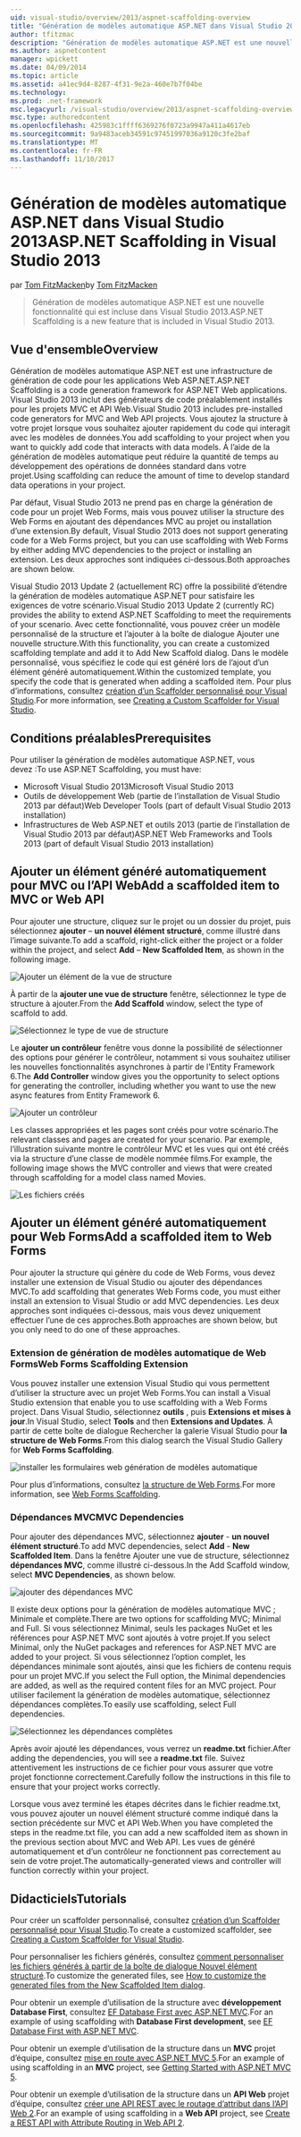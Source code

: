 ```yaml
---
uid: visual-studio/overview/2013/aspnet-scaffolding-overview
title: "Génération de modèles automatique ASP.NET dans Visual Studio 2013 | Documents Microsoft"
author: tfitzmac
description: "Génération de modèles automatique ASP.NET est une nouvelle fonctionnalité qui est incluse dans Visual Studio 2013."
ms.author: aspnetcontent
manager: wpickett
ms.date: 04/09/2014
ms.topic: article
ms.assetid: a41ec9d4-8287-4f31-9e2a-460e7b7f04be
ms.technology: 
ms.prod: .net-framework
msc.legacyurl: /visual-studio/overview/2013/aspnet-scaffolding-overview
msc.type: authoredcontent
ms.openlocfilehash: 425983c1ffff6369276f0723a9947a411a4617eb
ms.sourcegitcommit: 9a9483aceb34591c97451997036a9120c3fe2baf
ms.translationtype: MT
ms.contentlocale: fr-FR
ms.lasthandoff: 11/10/2017
---
```

<a name="aspnet-scaffolding-in-visual-studio-2013"></a><span data-ttu-id="70f41-103">Génération de modèles automatique ASP.NET dans Visual Studio 2013</span><span class="sxs-lookup"><span data-stu-id="70f41-103">ASP.NET Scaffolding in Visual Studio 2013</span></span>
====================
<span data-ttu-id="70f41-104">par [Tom FitzMacken](https://github.com/tfitzmac)</span><span class="sxs-lookup"><span data-stu-id="70f41-104">by [Tom FitzMacken](https://github.com/tfitzmac)</span></span>

> <span data-ttu-id="70f41-105">Génération de modèles automatique ASP.NET est une nouvelle fonctionnalité qui est incluse dans Visual Studio 2013.</span><span class="sxs-lookup"><span data-stu-id="70f41-105">ASP.NET Scaffolding is a new feature that is included in Visual Studio 2013.</span></span>


## <a name="overview"></a><span data-ttu-id="70f41-106">Vue d'ensemble</span><span class="sxs-lookup"><span data-stu-id="70f41-106">Overview</span></span>

<span data-ttu-id="70f41-107">Génération de modèles automatique ASP.NET est une infrastructure de génération de code pour les applications Web ASP.NET.</span><span class="sxs-lookup"><span data-stu-id="70f41-107">ASP.NET Scaffolding is a code generation framework for ASP.NET Web applications.</span></span> <span data-ttu-id="70f41-108">Visual Studio 2013 inclut des générateurs de code préalablement installés pour les projets MVC et API Web.</span><span class="sxs-lookup"><span data-stu-id="70f41-108">Visual Studio 2013 includes pre-installed code generators for MVC and Web API projects.</span></span> <span data-ttu-id="70f41-109">Vous ajoutez la structure à votre projet lorsque vous souhaitez ajouter rapidement du code qui interagit avec les modèles de données.</span><span class="sxs-lookup"><span data-stu-id="70f41-109">You add scaffolding to your project when you want to quickly add code that interacts with data models.</span></span> <span data-ttu-id="70f41-110">À l’aide de la génération de modèles automatique peut réduire la quantité de temps au développement des opérations de données standard dans votre projet.</span><span class="sxs-lookup"><span data-stu-id="70f41-110">Using scaffolding can reduce the amount of time to develop standard data operations in your project.</span></span>

<span data-ttu-id="70f41-111">Par défaut, Visual Studio 2013 ne prend pas en charge la génération de code pour un projet Web Forms, mais vous pouvez utiliser la structure des Web Forms en ajoutant des dépendances MVC au projet ou installation d’une extension.</span><span class="sxs-lookup"><span data-stu-id="70f41-111">By default, Visual Studio 2013 does not support generating code for a Web Forms project, but you can use scaffolding with Web Forms by either adding MVC dependencies to the project or installing an extension.</span></span> <span data-ttu-id="70f41-112">Les deux approches sont indiquées ci-dessous.</span><span class="sxs-lookup"><span data-stu-id="70f41-112">Both approaches are shown below.</span></span>

<span data-ttu-id="70f41-113">Visual Studio 2013 Update 2 (actuellement RC) offre la possibilité d’étendre la génération de modèles automatique ASP.NET pour satisfaire les exigences de votre scénario.</span><span class="sxs-lookup"><span data-stu-id="70f41-113">Visual Studio 2013 Update 2 (currently RC) provides the ability to extend ASP.NET Scaffolding to meet the requirements of your scenario.</span></span> <span data-ttu-id="70f41-114">Avec cette fonctionnalité, vous pouvez créer un modèle personnalisé de la structure et l’ajouter à la boîte de dialogue Ajouter une nouvelle structure.</span><span class="sxs-lookup"><span data-stu-id="70f41-114">With this functionality, you can create a customized scaffolding template and add it to Add New Scaffold dialog.</span></span> <span data-ttu-id="70f41-115">Dans le modèle personnalisé, vous spécifiez le code qui est généré lors de l’ajout d’un élément généré automatiquement.</span><span class="sxs-lookup"><span data-stu-id="70f41-115">Within the customized template, you specify the code that is generated when adding a scaffolded item.</span></span> <span data-ttu-id="70f41-116">Pour plus d’informations, consultez [création d’un Scaffolder personnalisé pour Visual Studio](https://go.microsoft.com/fwlink/p/?LinkId=395029).</span><span class="sxs-lookup"><span data-stu-id="70f41-116">For more information, see [Creating a Custom Scaffolder for Visual Studio](https://go.microsoft.com/fwlink/p/?LinkId=395029).</span></span>

## <a name="prerequisites"></a><span data-ttu-id="70f41-117">Conditions préalables</span><span class="sxs-lookup"><span data-stu-id="70f41-117">Prerequisites</span></span>

<span data-ttu-id="70f41-118">Pour utiliser la génération de modèles automatique ASP.NET, vous devez :</span><span class="sxs-lookup"><span data-stu-id="70f41-118">To use ASP.NET Scaffolding, you must have:</span></span>

- <span data-ttu-id="70f41-119">Microsoft Visual Studio 2013</span><span class="sxs-lookup"><span data-stu-id="70f41-119">Microsoft Visual Studio 2013</span></span>
- <span data-ttu-id="70f41-120">Outils de développement Web (partie de l’installation de Visual Studio 2013 par défaut)</span><span class="sxs-lookup"><span data-stu-id="70f41-120">Web Developer Tools (part of default Visual Studio 2013 installation)</span></span>
- <span data-ttu-id="70f41-121">Infrastructures de Web ASP.NET et outils 2013 (partie de l’installation de Visual Studio 2013 par défaut)</span><span class="sxs-lookup"><span data-stu-id="70f41-121">ASP.NET Web Frameworks and Tools 2013 (part of default Visual Studio 2013 installation)</span></span>

## <a name="add-a-scaffolded-item-to-mvc-or-web-api"></a><span data-ttu-id="70f41-122">Ajouter un élément généré automatiquement pour MVC ou l’API Web</span><span class="sxs-lookup"><span data-stu-id="70f41-122">Add a scaffolded item to MVC or Web API</span></span>

<span data-ttu-id="70f41-123">Pour ajouter une structure, cliquez sur le projet ou un dossier du projet, puis sélectionnez **ajouter** – **un nouvel élément structuré**, comme illustré dans l’image suivante.</span><span class="sxs-lookup"><span data-stu-id="70f41-123">To add a scaffold, right-click either the project or a folder within the project, and select **Add** – **New Scaffolded Item**, as shown in the following image.</span></span>

![Ajouter un élément de la vue de structure](aspnet-scaffolding-overview/_static/image1.png)

<span data-ttu-id="70f41-125">À partir de la **ajouter une vue de structure** fenêtre, sélectionnez le type de structure à ajouter.</span><span class="sxs-lookup"><span data-stu-id="70f41-125">From the **Add Scaffold** window, select the type of scaffold to add.</span></span>

![Sélectionnez le type de vue de structure](aspnet-scaffolding-overview/_static/image2.png)

<span data-ttu-id="70f41-127">Le **ajouter un contrôleur** fenêtre vous donne la possibilité de sélectionner des options pour générer le contrôleur, notamment si vous souhaitez utiliser les nouvelles fonctionnalités asynchrones à partir de l’Entity Framework 6.</span><span class="sxs-lookup"><span data-stu-id="70f41-127">The **Add Controller** window gives you the opportunity to select options for generating the controller, including whether you want to use the new async features from Entity Framework 6.</span></span>

![Ajouter un contrôleur](aspnet-scaffolding-overview/_static/image3.png)

<span data-ttu-id="70f41-129">Les classes appropriées et les pages sont créés pour votre scénario.</span><span class="sxs-lookup"><span data-stu-id="70f41-129">The relevant classes and pages are created for your scenario.</span></span> <span data-ttu-id="70f41-130">Par exemple, l’illustration suivante montre le contrôleur MVC et les vues qui ont été créés via la structure d’une classe de modèle nommée films.</span><span class="sxs-lookup"><span data-stu-id="70f41-130">For example, the following image shows the MVC controller and views that were created through scaffolding for a model class named Movies.</span></span>

![Les fichiers créés](aspnet-scaffolding-overview/_static/image4.png)

## <a name="add-a-scaffolded-item-to-web-forms"></a><span data-ttu-id="70f41-132">Ajouter un élément généré automatiquement pour Web Forms</span><span class="sxs-lookup"><span data-stu-id="70f41-132">Add a scaffolded item to Web Forms</span></span>

<span data-ttu-id="70f41-133">Pour ajouter la structure qui génère du code de Web Forms, vous devez installer une extension de Visual Studio ou ajouter des dépendances MVC.</span><span class="sxs-lookup"><span data-stu-id="70f41-133">To add scaffolding that generates Web Forms code, you must either install an extension to Visual Studio or add MVC dependencies.</span></span> <span data-ttu-id="70f41-134">Les deux approches sont indiquées ci-dessous, mais vous devez uniquement effectuer l’une de ces approches.</span><span class="sxs-lookup"><span data-stu-id="70f41-134">Both approaches are shown below, but you only need to do one of these approaches.</span></span>

### <a name="web-forms-scaffolding-extension"></a><span data-ttu-id="70f41-135">Extension de génération de modèles automatique de Web Forms</span><span class="sxs-lookup"><span data-stu-id="70f41-135">Web Forms Scaffolding Extension</span></span>

<span data-ttu-id="70f41-136">Vous pouvez installer une extension Visual Studio qui vous permettent d’utiliser la structure avec un projet Web Forms.</span><span class="sxs-lookup"><span data-stu-id="70f41-136">You can install a Visual Studio extension that enable you to use scaffolding with a Web Forms project.</span></span> <span data-ttu-id="70f41-137">Dans Visual Studio, sélectionnez **outils** , puis **Extensions et mises à jour**.</span><span class="sxs-lookup"><span data-stu-id="70f41-137">In Visual Studio, select **Tools** and then **Extensions and Updates**.</span></span> <span data-ttu-id="70f41-138">À partir de cette boîte de dialogue Rechercher la galerie Visual Studio pour **la structure de Web Forms**.</span><span class="sxs-lookup"><span data-stu-id="70f41-138">From this dialog search the Visual Studio Gallery for **Web Forms Scaffolding**.</span></span>

![installer les formulaires web génération de modèles automatique](aspnet-scaffolding-overview/_static/image5.png)

<span data-ttu-id="70f41-140">Pour plus d’informations, consultez [la structure de Web Forms](https://go.microsoft.com/fwlink/p/?LinkId=396478).</span><span class="sxs-lookup"><span data-stu-id="70f41-140">For more information, see [Web Forms Scaffolding](https://go.microsoft.com/fwlink/p/?LinkId=396478).</span></span>

### <a name="mvc-dependencies"></a><span data-ttu-id="70f41-141">Dépendances MVC</span><span class="sxs-lookup"><span data-stu-id="70f41-141">MVC Dependencies</span></span>

<span data-ttu-id="70f41-142">Pour ajouter des dépendances MVC, sélectionnez **ajouter** - **un nouvel élément structuré**.</span><span class="sxs-lookup"><span data-stu-id="70f41-142">To add MVC dependencies, select **Add** - **New Scaffolded Item**.</span></span> <span data-ttu-id="70f41-143">Dans la fenêtre Ajouter une vue de structure, sélectionnez **dépendances MVC**, comme illustré ci-dessous.</span><span class="sxs-lookup"><span data-stu-id="70f41-143">In the Add Scaffold window, select **MVC Dependencies**, as shown below.</span></span>

![ajouter des dépendances MVC](aspnet-scaffolding-overview/_static/image6.png)

<span data-ttu-id="70f41-145">Il existe deux options pour la génération de modèles automatique MVC ; Minimale et complète.</span><span class="sxs-lookup"><span data-stu-id="70f41-145">There are two options for scaffolding MVC; Minimal and Full.</span></span> <span data-ttu-id="70f41-146">Si vous sélectionnez Minimal, seuls les packages NuGet et les références pour ASP.NET MVC sont ajoutés à votre projet.</span><span class="sxs-lookup"><span data-stu-id="70f41-146">If you select Minimal, only the NuGet packages and references for ASP.NET MVC are added to your project.</span></span> <span data-ttu-id="70f41-147">Si vous sélectionnez l’option complet, les dépendances minimale sont ajoutés, ainsi que les fichiers de contenu requis pour un projet MVC.</span><span class="sxs-lookup"><span data-stu-id="70f41-147">If you select the Full option, the Minimal dependencies are added, as well as the required content files for an MVC project.</span></span> <span data-ttu-id="70f41-148">Pour utiliser facilement la génération de modèles automatique, sélectionnez dépendances complètes.</span><span class="sxs-lookup"><span data-stu-id="70f41-148">To easily use scaffolding, select Full dependencies.</span></span>

![Sélectionnez les dépendances complètes](aspnet-scaffolding-overview/_static/image7.png)

<span data-ttu-id="70f41-150">Après avoir ajouté les dépendances, vous verrez un **readme.txt** fichier.</span><span class="sxs-lookup"><span data-stu-id="70f41-150">After adding the dependencies, you will see a **readme.txt** file.</span></span> <span data-ttu-id="70f41-151">Suivez attentivement les instructions de ce fichier pour vous assurer que votre projet fonctionne correctement.</span><span class="sxs-lookup"><span data-stu-id="70f41-151">Carefully follow the instructions in this file to ensure that your project works correctly.</span></span>

<span data-ttu-id="70f41-152">Lorsque vous avez terminé les étapes décrites dans le fichier readme.txt, vous pouvez ajouter un nouvel élément structuré comme indiqué dans la section précédente sur MVC et API Web.</span><span class="sxs-lookup"><span data-stu-id="70f41-152">When you have completed the steps in the readme.txt file, you can add a new scaffolded item as shown in the previous section about MVC and Web API.</span></span> <span data-ttu-id="70f41-153">Les vues de généré automatiquement et d’un contrôleur ne fonctionnent pas correctement au sein de votre projet.</span><span class="sxs-lookup"><span data-stu-id="70f41-153">The automatically-generated views and controller will function correctly within your project.</span></span>

## <a name="tutorials"></a><span data-ttu-id="70f41-154">Didacticiels</span><span class="sxs-lookup"><span data-stu-id="70f41-154">Tutorials</span></span>

<span data-ttu-id="70f41-155">Pour créer un scaffolder personnalisé, consultez [création d’un Scaffolder personnalisé pour Visual Studio](https://go.microsoft.com/fwlink/p/?LinkId=395029).</span><span class="sxs-lookup"><span data-stu-id="70f41-155">To create a customized scaffolder, see [Creating a Custom Scaffolder for Visual Studio](https://go.microsoft.com/fwlink/p/?LinkId=395029).</span></span>

<span data-ttu-id="70f41-156">Pour personnaliser les fichiers générés, consultez [comment personnaliser les fichiers générés à partir de la boîte de dialogue Nouvel élément structuré](https://blogs.msdn.com/b/webdev/archive/2013/12/26/how-to-customize-the-generated-files-from-the-new-scaffolded-item-dialog.aspx).</span><span class="sxs-lookup"><span data-stu-id="70f41-156">To customize the generated files, see [How to customize the generated files from the New Scaffolded Item dialog](https://blogs.msdn.com/b/webdev/archive/2013/12/26/how-to-customize-the-generated-files-from-the-new-scaffolded-item-dialog.aspx).</span></span>

<span data-ttu-id="70f41-157">Pour obtenir un exemple d’utilisation de la structure avec **développement Database First**, consultez [EF Database First avec ASP.NET MVC](../../../mvc/overview/getting-started/database-first-development/setting-up-database.md).</span><span class="sxs-lookup"><span data-stu-id="70f41-157">For an example of using scaffolding with **Database First development**, see [EF Database First with ASP.NET MVC](../../../mvc/overview/getting-started/database-first-development/setting-up-database.md).</span></span>

<span data-ttu-id="70f41-158">Pour obtenir un exemple d’utilisation de la structure dans un **MVC** projet d’équipe, consultez [mise en route avec ASP.NET MVC 5](../../../mvc/overview/getting-started/introduction/getting-started.md).</span><span class="sxs-lookup"><span data-stu-id="70f41-158">For an example of using scaffolding in an **MVC** project, see [Getting Started with ASP.NET MVC 5](../../../mvc/overview/getting-started/introduction/getting-started.md).</span></span>

<span data-ttu-id="70f41-159">Pour obtenir un exemple d’utilisation de la structure dans un **API Web** projet d’équipe, consultez [créer une API REST avec le routage d’attribut dans l’API Web 2](../../../web-api/overview/web-api-routing-and-actions/create-a-rest-api-with-attribute-routing.md).</span><span class="sxs-lookup"><span data-stu-id="70f41-159">For an example of using scaffolding in a **Web API** project, see [Create a REST API with Attribute Routing in Web API 2](../../../web-api/overview/web-api-routing-and-actions/create-a-rest-api-with-attribute-routing.md).</span></span>
